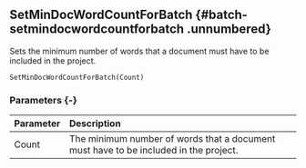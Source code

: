 ## SetMinDocWordCountForBatch {#batch-setmindocwordcountforbatch .unnumbered}

Sets the minimum number of words that a document must have to be included in the project.

```{sql}
SetMinDocWordCountForBatch(Count)
```

### Parameters {-}

Parameter | Description
| :-- | :-- |
Count | The minimum number of words that a document must have to be included in the project.
